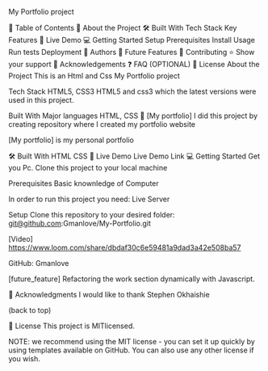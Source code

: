 My Portfolio project

📗 Table of Contents
📖 About the Project
🛠 Built With
Tech Stack
Key Features
🚀 Live Demo
💻 Getting Started
Setup
Prerequisites
Install
Usage
Run tests
Deployment
👥 Authors
🔭 Future Features
🤝 Contributing
⭐️ Show your support
🙏 Acknowledgements
❓ FAQ (OPTIONAL)
📝 License
About the Project
This is an Html and Css My Portfolio project

Tech Stack HTML5, CSS3
HTML5 and css3 which the latest versions were used in this project.

Built With
Major languages HTML, CSS
📖 [My portfolio]
I did this project by creating repository where I created my portfolio website

[My portfolio] is my personal portfolio

🛠 Built With
HTML
CSS
🚀 Live Demo
Live Demo Link
💻 Getting Started
Get you Pc. Clone this project to your local machine

Prerequisites
Basic knownledge of Computer

In order to run this project you need: Live Server

Setup
Clone this repository to your desired folder: git@github.com:Gmanlove/My-Portfolio.git

[Video] https://www.loom.com/share/dbdaf30c6e59481a9dad3a42e508ba57

GitHub: Gmanlove

[future_feature] Refactoring the work section dynamically with Javascript.

🙏 Acknowledgments
I would like to thank Stephen Okhaishie

(back to top)

📝 License
This project is MITlicensed.

NOTE: we recommend using the MIT license - you can set it up quickly by using templates available on GitHub. You can also use any other license if you wish.